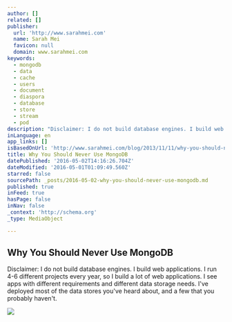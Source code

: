 ```yaml
---
author: []
related: []
publisher:
  url: 'http://www.sarahmei.com'
  name: Sarah Mei
  favicon: null
  domain: www.sarahmei.com
keywords:
  - mongodb
  - data
  - cache
  - users
  - document
  - diaspora
  - database
  - store
  - stream
  - pod
description: "Disclaimer: I do not build database engines. I build web applications. I run 4-6 different projects every year, so I build a lot of web applications. I see apps with different requirements and different data storage needs. I've deployed most of the data stores you've heard about, and a few that you probably haven't."
inLanguage: en
app_links: []
isBasedOnUrl: 'http://www.sarahmei.com/blog/2013/11/11/why-you-should-never-use-mongodb/'
title: Why You Should Never Use MongoDB
datePublished: '2016-05-02T14:16:26.704Z'
dateModified: '2016-05-01T01:09:49.560Z'
starred: false
sourcePath: _posts/2016-05-02-why-you-should-never-use-mongodb.md
published: true
inFeed: true
hasPage: false
inNav: false
_context: 'http://schema.org'
_type: MediaObject

---
```

<article style=""><h1>Why You Should Never Use MongoDB</h1><p>Disclaimer: I do not build database engines. I build web applications. I run 4-6 different projects every year, so I build a lot of web applications. I see apps with different requirements and different data storage needs. I've deployed most of the data stores you've heard about, and a few that you probably haven't.</p><img src="http://www.sarahmei.com/blog/wp-content/uploads/2013/11/diaspora-screenshot1.jpg" /></article>